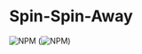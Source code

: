 # Spin-Spin-Away
![NPM](https://github.com/wealthczarena/Spin-Spin-Away/blob/master/LICENSE)
(![NPM](https://github.com/wealthczarena/1st-Three.js-Project/blob/main/LICENSE))
